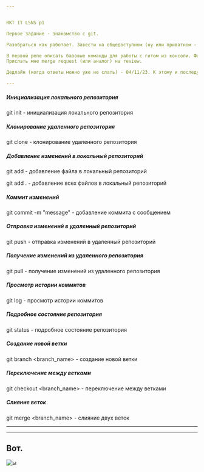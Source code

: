 ```yaml
---


RKT IT LSNS p1

Первое задание - знакомство с git.

Разобраться как работает. Завести на общедоступном (ну или приватном - для нас с тобой, милый мой) проект, где будут лежать последующие наработки.

В первой репе описать базовые команды для работы с гитом из консоли. Формат описания - md. 
Прислать мне merge request (или аналог) на review.

Дедлайн (когда ответы можно уже не слать) - 04/11/23. К этому и последующим заданиям срок дедлайна - когда задание должно быть сдано со всеми правками.

---
```


##### Инициализация локального репозитория

git init - инициализация локального репозитория

##### Клонирование удаленного репозитория

git clone <url> - клонирование удаленного репозитория

##### Добавление изменений в локальный репозиторий

git add <filename> - добавление файла в локальный репозиторий

git add . - добавление всех файлов в локальный репозиторий

##### Коммит изменений

git commit -m "message" - добавление коммита с сообщением

##### Отправка изменений в удаленный репозиторий

git push - отправка изменений в удаленный репозиторий

##### Получение изменений из удаленного репозитория

git pull - получение изменений из удаленного репозитория

##### Просмотр истории коммитов

git log - просмотр истории коммитов

##### Подробное состояние репозитория

git status - подробное состояние репозитория

##### Создание новой ветки

git branch <branch_name> - создание новой ветки

##### Переключение между ветками

git checkout <branch_name> - переключение между ветками

##### Слияние веток

git merge <branch_name> - слияние двух веток

---

***

## Вот.

![ы](https://media.tenor.com/9kpovgAyfLYAAAAC/%D1%83%D0%BF%D1%8F%D1%87%D0%BA%D0%B0-upyachka.gif)

